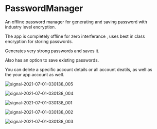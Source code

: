 # PasswordManager

An offline password manager for generating and saving password with industry level encryption.


The app is completely offline for zero interferance , uses best in class encryption for storing passwords.

Generates very strong passwords and saves it. 

Also has an option to save existing passwords.

You can delete a specific account details or all account deatils, as well as the your app account as well.


![signal-2021-07-01-030138_005](https://user-images.githubusercontent.com/47075510/124035102-b6275280-da19-11eb-8c1a-773a4256a0da.jpeg)


![signal-2021-07-01-030138_004](https://user-images.githubusercontent.com/47075510/124035113-b889ac80-da19-11eb-8140-da9f1b975b14.jpeg)


![signal-2021-07-01-030138_001](https://user-images.githubusercontent.com/47075510/124035107-b7587f80-da19-11eb-966f-f18f0a9fc3cb.jpeg)


![signal-2021-07-01-030138_002](https://user-images.githubusercontent.com/47075510/124035109-b7f11600-da19-11eb-9003-f04fbd7552de.jpeg)


![signal-2021-07-01-030138_003](https://user-images.githubusercontent.com/47075510/124035111-b889ac80-da19-11eb-8031-188e28da8921.jpeg)

